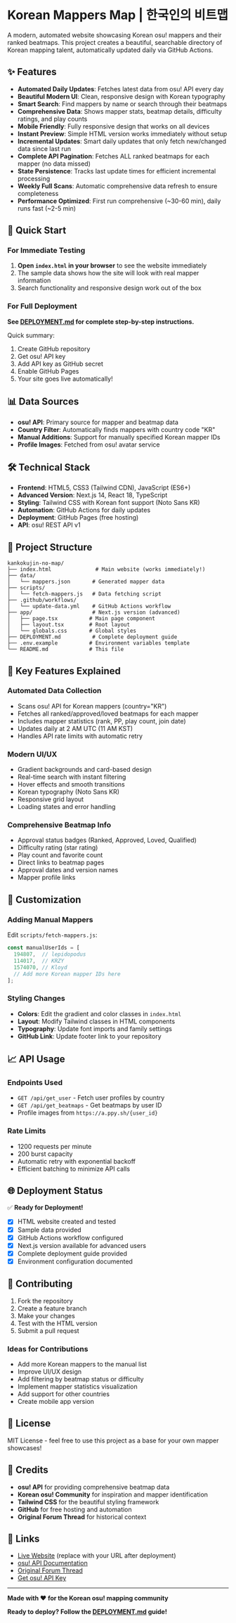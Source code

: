 # Korean Mappers Map | 한국인의 비트맵

A modern, automated website showcasing Korean osu! mappers and their ranked beatmaps. This project creates a beautiful, searchable directory of Korean mapping talent, automatically updated daily via GitHub Actions.

## ✨ Features

- **Automated Daily Updates**: Fetches latest data from osu! API every day
- **Beautiful Modern UI**: Clean, responsive design with Korean typography
- **Smart Search**: Find mappers by name or search through their beatmaps
- **Comprehensive Data**: Shows mapper stats, beatmap details, difficulty ratings, and play counts
- **Mobile Friendly**: Fully responsive design that works on all devices
- **Instant Preview**: Simple HTML version works immediately without setup
- **Incremental Updates**: Smart daily updates that only fetch new/changed data since last run
- **Complete API Pagination**: Fetches ALL ranked beatmaps for each mapper (no data missed)
- **State Persistence**: Tracks last update times for efficient incremental processing
- **Weekly Full Scans**: Automatic comprehensive data refresh to ensure completeness
- **Performance Optimized**: First run comprehensive (~30-60 min), daily runs fast (~2-5 min)

## 🚀 Quick Start

### For Immediate Testing

1. **Open `index.html` in your browser** to see the website immediately
2. The sample data shows how the site will look with real mapper information
3. Search functionality and responsive design work out of the box

### For Full Deployment

**See [DEPLOYMENT.md](DEPLOYMENT.md) for complete step-by-step instructions.**

Quick summary:
1. Create GitHub repository
2. Get osu! API key
3. Add API key as GitHub secret
4. Enable GitHub Pages
5. Your site goes live automatically!

## 📊 Data Sources

- **osu! API**: Primary source for mapper and beatmap data
- **Country Filter**: Automatically finds mappers with country code "KR"
- **Manual Additions**: Support for manually specified Korean mapper IDs
- **Profile Images**: Fetched from osu! avatar service

## 🛠️ Technical Stack

- **Frontend**: HTML5, CSS3 (Tailwind CDN), JavaScript (ES6+)
- **Advanced Version**: Next.js 14, React 18, TypeScript
- **Styling**: Tailwind CSS with Korean font support (Noto Sans KR)
- **Automation**: GitHub Actions for daily updates
- **Deployment**: GitHub Pages (free hosting)
- **API**: osu! REST API v1

## 📁 Project Structure

```
kankokujin-no-map/
├── index.html              # Main website (works immediately!)
├── data/
│   └── mappers.json       # Generated mapper data
├── scripts/
│   └── fetch-mappers.js   # Data fetching script
├── .github/workflows/
│   └── update-data.yml    # GitHub Actions workflow
├── app/                   # Next.js version (advanced)
│   ├── page.tsx          # Main page component
│   ├── layout.tsx        # Root layout
│   └── globals.css       # Global styles
├── DEPLOYMENT.md          # Complete deployment guide
├── .env.example          # Environment variables template
└── README.md             # This file
```

## 🎯 Key Features Explained

### Automated Data Collection
- Scans osu! API for Korean mappers (country="KR")
- Fetches all ranked/approved/loved beatmaps for each mapper
- Includes mapper statistics (rank, PP, play count, join date)
- Updates daily at 2 AM UTC (11 AM KST)
- Handles API rate limits with automatic retry

### Modern UI/UX
- Gradient backgrounds and card-based design
- Real-time search with instant filtering
- Hover effects and smooth transitions
- Korean typography (Noto Sans KR)
- Responsive grid layout
- Loading states and error handling

### Comprehensive Beatmap Info
- Approval status badges (Ranked, Approved, Loved, Qualified)
- Difficulty rating (star rating)
- Play count and favorite count
- Direct links to beatmap pages
- Approval dates and version names
- Mapper profile links

## 🔧 Customization

### Adding Manual Mappers
Edit `scripts/fetch-mappers.js`:

```javascript
const manualUserIds = [
  194807,  // lepidopodus
  114017,  // KRZY
  1574070, // Kloyd
  // Add more Korean mapper IDs here
];
```

### Styling Changes
- **Colors**: Edit the gradient and color classes in `index.html`
- **Layout**: Modify Tailwind classes in HTML components
- **Typography**: Update font imports and family settings
- **GitHub Link**: Update footer link to your repository

## 📈 API Usage

### Endpoints Used
- `GET /api/get_user` - Fetch user profiles by country
- `GET /api/get_beatmaps` - Get beatmaps by user ID
- Profile images from `https://a.ppy.sh/{user_id}`

### Rate Limits
- 1200 requests per minute
- 200 burst capacity
- Automatic retry with exponential backoff
- Efficient batching to minimize API calls

## 🌐 Deployment Status

✅ **Ready for Deployment!**

- [x] HTML website created and tested
- [x] Sample data provided
- [x] GitHub Actions workflow configured
- [x] Next.js version available for advanced users
- [x] Complete deployment guide provided
- [x] Environment configuration documented

## 📝 Contributing

1. Fork the repository
2. Create a feature branch
3. Make your changes
4. Test with the HTML version
5. Submit a pull request

### Ideas for Contributions
- Add more Korean mappers to the manual list
- Improve UI/UX design
- Add filtering by beatmap status or difficulty
- Implement mapper statistics visualization
- Add support for other countries
- Create mobile app version

## 📄 License

MIT License - feel free to use this project as a base for your own mapper showcases!

## 🙏 Credits

- **osu! API** for providing comprehensive beatmap data
- **Korean osu! Community** for inspiration and mapper identification
- **Tailwind CSS** for the beautiful styling framework
- **GitHub** for free hosting and automation
- **Original Forum Thread** for historical context

## 🔗 Links

- [Live Website](https://yourusername.github.io/kankokujin-no-map/) (replace with your URL after deployment)
- [osu! API Documentation](https://github.com/ppy/osu-api/wiki)
- [Original Forum Thread](https://osu.ppy.sh/community/forums/topics/39610?n=1)
- [Get osu! API Key](https://osu.ppy.sh/p/api/)

---

**Made with ❤️ for the Korean osu! mapping community**

**Ready to deploy? Follow the [DEPLOYMENT.md](DEPLOYMENT.md) guide!**
